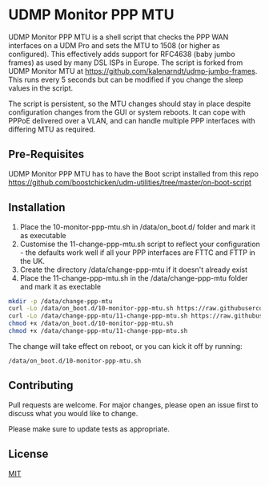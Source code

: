 # UDMP Monitor PPP MTU

UDMP Monitor PPP MTU is a shell script that checks the PPP WAN interfaces on a UDM Pro and sets the MTU to 1508 (or higher as configured). This effectively adds support for RFC4638 (baby jumbo frames) as used by many DSL ISPs in Europe. The script is forked from UDMP Monitor MTU at https://github.com/kalenarndt/udmp-jumbo-frames. This runs every 5 seconds but can be modified if you change the sleep values in the script.

The script is persistent, so the MTU changes should stay in place despite configuration changes from the GUI or system reboots. It can cope with PPPoE delivered over a VLAN, and can handle multiple PPP interfaces with differing MTU as required.

## Pre-Requisites
UDMP Monitor PPP MTU has to have the Boot script installed from this repo https://github.com/boostchicken/udm-utilities/tree/master/on-boot-script


## Installation

1. Place the 10-monitor-ppp-mtu.sh in /data/on_boot.d/ folder and mark it as executable
2. Customise the 11-change-ppp-mtu.sh script to reflect your configuration - the defaults work well if all your PPP interfaces are FTTC and FTTP in the UK.
3. Create the directory /data/change-ppp-mtu if it doesn't already exist
4. Place the 11-change-ppp-mtu.sh in the /data/change-ppp-mtu folder and mark it as exectable

```bash
mkdir -p /data/change-ppp-mtu
curl -Lo /data/on_boot.d/10-monitor-ppp-mtu.sh https://raw.githubusercontent.com/TotalGriffLock/udmp-jumbo-frames-ppp/main/10-monitor-ppp-mtu.sh
curl -Lo /data/change-ppp-mtu/11-change-ppp-mtu.sh https://raw.githubusercontent.com/TotalGriffLock/udmp-jumbo-frames-ppp/main/11-change-ppp-mtu.sh
chmod +x /data/on_boot.d/10-monitor-ppp-mtu.sh
chmod +x /data/change-ppp-mtu/11-change-ppp-mtu.sh
```
The change will take effect on reboot, or you can kick it off by running:
```
/data/on_boot.d/10-monitor-ppp-mtu.sh
```
## Contributing
Pull requests are welcome. For major changes, please open an issue first to discuss what you would like to change.

Please make sure to update tests as appropriate.

## License
[MIT](https://choosealicense.com/licenses/mit/)
